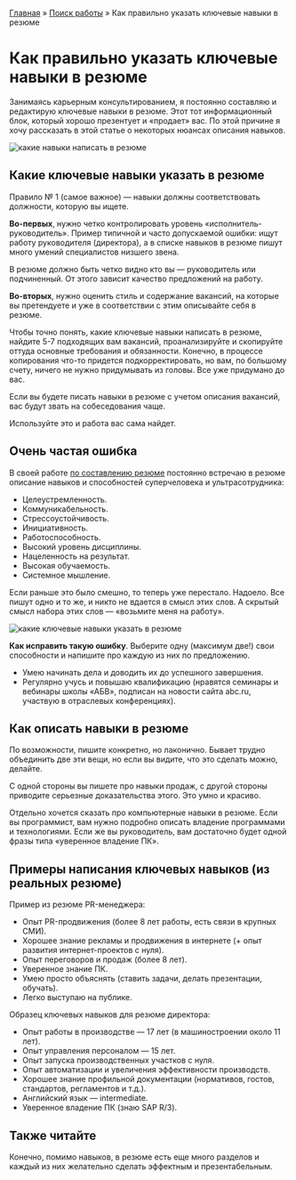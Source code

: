[Главная](http://enjoy-job.ru/) » [Поиск работы](http://enjoy-job.ru/trudoustroistvo/) » Как правильно указать ключевые навыки в резюме

# Как правильно указать ключевые навыки в резюме

Занимаясь карьерным консультированием, я постоянно составляю и редактирую ключевые навыки в резюме. Этот тот информационный блок, который хорошо презентует и «продает» вас. По этой причине я хочу рассказать в этой статье о некоторых нюансах описания навыков.

![какие навыки написать в резюме](http://enjoy-job.ru/wp-content/uploads/pages/kluch-navyki01.jpg)

## Какие ключевые навыки указать в резюме

Правило № 1 (самое важное) — навыки должны соответствовать должности, которую вы ищете.

**Во-первых**, нужно четко контролировать уровень «исполнитель-руководитель». Пример типичной и часто допускаемой ошибки: ищут работу руководителя (директора), а в списке навыков в резюме пишут много умений специалистов низшего звена.

В резюме должно быть четко видно кто вы — руководитель или подчиненный. От этого зависит качество предложений на работу.

**Во-вторых**, нужно оценить стиль и содержание вакансий, на которые вы претендуете и уже в соответствии с этим описывайте себя в резюме.

Чтобы точно понять, какие ключевые навыки написать в резюме, найдите 5-7 подходящих вам вакансий, проанализируйте и скопируйте оттуда основные требования и обязанности. Конечно, в процессе копирования что-то придется подкорректировать, но вам, по большому счету, ничего не нужно придумывать из головы. Все уже придумано до вас.

Если вы будете писать навыки в резюме с учетом описания вакансий, вас будут звать на собеседования чаще.

Используйте это и работа вас сама найдет.

## Очень частая ошибка

В своей работе [по составлению резюме](http://enjoy-job.ru/uslugi/sostavlenie-rezume/) постоянно встречаю в резюме описание навыков и способностей суперчеловека и ультрасотрудника:

- Целеустремленность.
- Коммуникабельность.
- Стрессоустойчивость.
- Инициативность.
- Работоспособность.
- Высокий уровень дисциплины.
- Нацеленность на результат.
- Высокая обучаемость.
- Системное мышление.

Если раньше это было смешно, то теперь уже перестало. Надоело. Все пишут одно и то же, и никто не вдается в смысл этих слов. А скрытый смысл набора этих слов — «возьмите меня на работу».

![какие ключевые навыки указать в резюме](http://enjoy-job.ru/wp-content/uploads/pages/kluch-navyki02.jpg)

**Как исправить такую ошибку**. Выберите одну (максимум две!) свои способности и напишите про каждую из них по предложению.

- Умею начинать дела и доводить их до успешного завершения.
- Регулярно учусь и повышаю квалификацию (нравятся семинары и вебинары школы «АБВ», подписан на новости сайта abc.ru, участвую в отраслевых конференциях).

## Как описать навыки в резюме

По возможности, пишите конкретно, но лаконично. Бывает трудно объединить две эти вещи, но если вы видите, что это сделать можно, делайте.

С одной стороны вы пишете про навыки продаж, с другой стороны приводите серьезные доказательства этого. Это умно и красиво.

Отдельно хочется сказать про компьютерные навыки в резюме. Если вы программист, вам нужно подробно описать владение программами и технологиями. Если же вы руководитель, вам достаточно будет одной фразы типа «уверенное владение ПК».

## Примеры написания ключевых навыков (из реальных резюме)

Пример из резюме PR-менеджера:

- Опыт PR-продвижения (более 8 лет работы, есть связи в крупных СМИ).
- Хорошее знание рекламы и продвижения в интернете (+ опыт развития интернет-проектов с нуля).
- Опыт переговоров и продаж (более 8 лет).
- Уверенное знание ПК.
- Умею просто объяснять (ставить задачи, делать презентации, обучать).
- Легко выступаю на публике.

Образец ключевых навыков для резюме директора:

- Опыт работы в производстве — 17 лет (в машиностроении около 11 лет).
- Опыт управления персоналом — 15 лет.
- Опыт запуска производственных участков с нуля.
- Опыт автоматизации и увеличения эффективности производств.
- Хорошее знание профильной документации (нормативов, гостов, стандартов, регламентов и т.д.).
- Английский язык — intermediate.
- Уверенное владение ПК (знаю SAP R/3).

## Также читайте

Конечно, помимо навыков, в резюме есть еще много разделов и каждый из них желательно сделать эффектным и презентабельным.